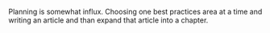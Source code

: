 Planning is somewhat influx. Choosing one best practices area at a time and writing an article and
than expand that article into a chapter.